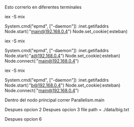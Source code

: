 Esto correrlo en diferentes terminales

iex -S mix

System.cmd("epmd", ["-daemon"])
:inet.getifaddrs
Node.start(:"main@192.168.0.4")
Node.set_cookie(:esteban)

iex -S mix

System.cmd("epmd", ["-daemon"])
:inet.getifaddrs
Node.start(:"a@192.168.0.4")
Node.set_cookie(:esteban)
Node.connect(:"main@192.168.0.4")

iex -S mix

System.cmd("epmd", ["-daemon"])
:inet.getifaddrs
Node.start(:"b@192.168.0.4")
Node.set_cookie(:esteban)
Node.connect(:"main@192.168.0.4")




Dentro del nodo principal correr
Parallelism.main

Despues opcion 2
Despues opcion 3
file path = ./data/big.txt

Despues opcion 6
